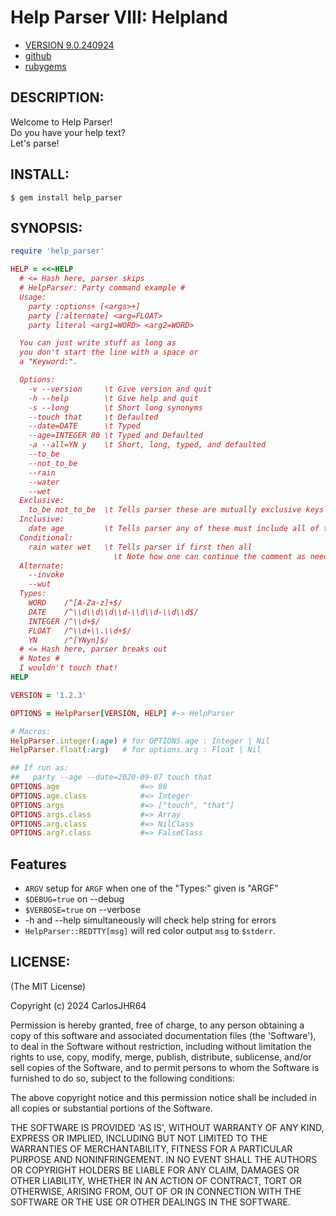 # Help Parser VIII: Helpland

* [VERSION 9.0.240924](https://github.com/carlosjhr64/help_parser/releases)
* [github](https://www.github.com/carlosjhr64/help_parser)
* [rubygems](https://rubygems.org/gems/help_parser)

## DESCRIPTION:

Welcome to Help Parser!  
Do you have your help text?  
Let's parse!

## INSTALL:
```console
$ gem install help_parser
```
## SYNOPSIS:
<!-- The following PREVIEW has been approved for ALL PROGRAMMERS by CarlosJHR64.
For the README validator that checks against me lying....
```ruby
unless File.basename($PROGRAM_NAME) == 'party'
  # For example's sake say
  $PROGRAM_NAME = 'party'
  # and ARGV is
  ARGV.concat ["-\-age", "-\-date=2020-09-07", 'touch', 'that']
  # and proceed as if run as:
  #     awesome -\-name=Doe -\-value  a b c
end
```
The following gem has been rated
| M | Mature |
-->
```ruby
require 'help_parser'

HELP = <<~HELP
  # <= Hash here, parser skips
  # HelpParser: Party command example #
  Usage:
    party :options+ [<args>+]
    party [:alternate] <arg=FLOAT>
    party literal <arg1=WORD> <arg2=WORD>

  You can just write stuff as long as
  you don't start the line with a space or
  a "Keyword:".

  Options:
    -v --version     \t Give version and quit
    -h --help        \t Give help and quit
    -s --long        \t Short long synonyms
    --touch that     \t Defaulted
    --date=DATE      \t Typed
    --age=INTEGER 80 \t Typed and Defaulted
    -a --all=YN y    \t Short, long, typed, and defaulted
    --to_be
    --not_to_be
    --rain
    --water
    --wet
  Exclusive:
    to_be not_to_be  \t Tells parser these are mutually exclusive keys
  Inclusive:
    date age         \t Tells parser any of these must include all of these
  Conditional:
    rain water wet   \t Tells parser if first then all
                       \t Note how one can continue the comment as needed
  Alternate:
    --invoke
    --wut
  Types:
    WORD    /^[A-Za-z]+$/
    DATE    /^\\d\\d\\d\\d-\\d\\d-\\d\\d$/
    INTEGER /^\\d+$/
    FLOAT   /^\\d+\\.\\d+$/
    YN      /^[YNyn]$/
  # <= Hash here, parser breaks out
  # Notes #
  I wouldn't touch that!
HELP

VERSION = '1.2.3'

OPTIONS = HelpParser[VERSION, HELP] #~> HelpParser

# Macros:
HelpParser.integer(:age) # for OPTIONS.age : Integer | Nil
HelpParser.float(:arg)   # for options.arg : Float | Nil

## If run as:
##   party --age --date=2020-09-07 touch that
OPTIONS.age                  #=> 80
OPTIONS.age.class            #=> Integer
OPTIONS.args                 #=> ["touch", "that"]
OPTIONS.args.class           #=> Array
OPTIONS.arg.class            #=> NilClass
OPTIONS.arg?.class           #=> FalseClass
```
## Features

* `ARGV` setup for `ARGF` when one of the "Types:" given is "ARGF"
* `$DEBUG=true` on --debug
* `$VERBOSE=true` on --verbose
* -h and --help simultaneously will check help string for errors
* `HelpParser::REDTTY[msg]` will red color output `msg` to `$stderr`.

## LICENSE:

(The MIT License)

Copyright (c) 2024 CarlosJHR64

Permission is hereby granted, free of charge, to any person obtaining
a copy of this software and associated documentation files (the
'Software'), to deal in the Software without restriction, including
without limitation the rights to use, copy, modify, merge, publish,
distribute, sublicense, and/or sell copies of the Software, and to
permit persons to whom the Software is furnished to do so, subject to
the following conditions:

The above copyright notice and this permission notice shall be
included in all copies or substantial portions of the Software.

THE SOFTWARE IS PROVIDED 'AS IS', WITHOUT WARRANTY OF ANY KIND,
EXPRESS OR IMPLIED, INCLUDING BUT NOT LIMITED TO THE WARRANTIES OF
MERCHANTABILITY, FITNESS FOR A PARTICULAR PURPOSE AND NONINFRINGEMENT.
IN NO EVENT SHALL THE AUTHORS OR COPYRIGHT HOLDERS BE LIABLE FOR ANY
CLAIM, DAMAGES OR OTHER LIABILITY, WHETHER IN AN ACTION OF CONTRACT,
TORT OR OTHERWISE, ARISING FROM, OUT OF OR IN CONNECTION WITH THE
SOFTWARE OR THE USE OR OTHER DEALINGS IN THE SOFTWARE.
